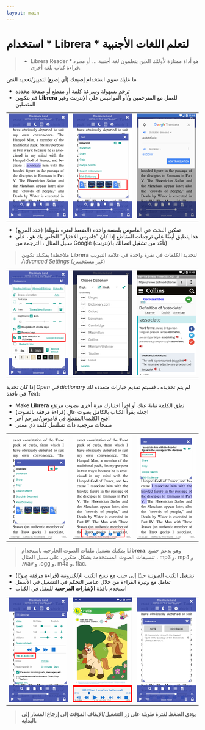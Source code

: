 ```yaml
---
layout: main
---
```


# استخدام * Librera * لتعلم اللغات الأجنبية

> * Librera Reader * هو أداة ممتازة لأولئك الذين يتعلمون لغة أجنبية ... أو مجرد قراءة كتاب بلغة أخرى.

ما عليك سوى استخدام إصبعك (أي إصبع) لتمييز/تحديد النص
* ترجم بسهولة وسرعة كلمة أو مقطع أو صفحة محددة
* قم بتكوين **Librera** للعمل مع المترجمين و/أو القواميس على الإنترنت وغير المتصلين

||||
|-|-|-|
|![](1.png)|![](2.png)|![](3.png)|

* تمكين البحث عن القاموس بلمسة واحدة (الضغط لفترة طويلة) (حدد المربع)
* هذا ينطبق أيضًا على ترجمات المقاطع إذا كان &quot;قاموس الاختيار&quot; الخاص بك هو ، على سبيل المثال ، الترجمة من Google (تأكد من تشغيل اتصالك بالإنترنت)
> ملاحظة! يمكنك تكوين **Librera** لتحديد الكلمات في نقرة واحدة في علامة التبويب _Advanced Settings_ (غير مستحسن)

||||
|-|-|-|
|![](4.png)|![](5.png)|![](6.png)|

إذا كان تحديد _Open في dictionary_ لم يتم تحديده ، فسيتم تقديم خيارات متعددة لك في نافذة _Text_:
* Make **Librera** نطق الكلمة نيابةً عنك أو اقرأ اختيارك مرة أخرى بصوت مرتفع
* اجعله يقرأ الكتاب بالكامل بصوت عالٍ (قراءة مرفقة بالصوت)
* افتح الكلمة/المقطع في قاموس/مترجم آخر
* صفحات مرجعية ذات تسلسل كلمة ذي معنى

||||
|-|-|-|
|![](7.png)|![](8.png)|![](9.png)|

> يمكنك تشغيل ملفات الصوت الخارجية باستخدام **Librera**. وهو يدعم جميع تنسيقات الصوت المستخدمة بشكل متكرر ، على سبيل المثال ، mp3 و. mp4 و .wav و .ogg و. m4a و. flac.
* تشغيل الكتب الصوتية جنبًا إلى جنب مع نسخ الكتب الإلكترونية (قراءة مرفقة صوتًا)
* تعامل مع وتيرة القراءة من خلال عناصر التحكم في التشغيل في الأسفل
* استخدم نافذة **الإشارات المرجعية** للتنقل في الكتاب

||||
|-|-|-|
|![](10.png)|![](11.png)|![](12.png)|

> **يؤدي الضغط لفترة طويلة على زر التشغيل/الإيقاف المؤقت إلى إرجاع المسار إلى البداية.**
